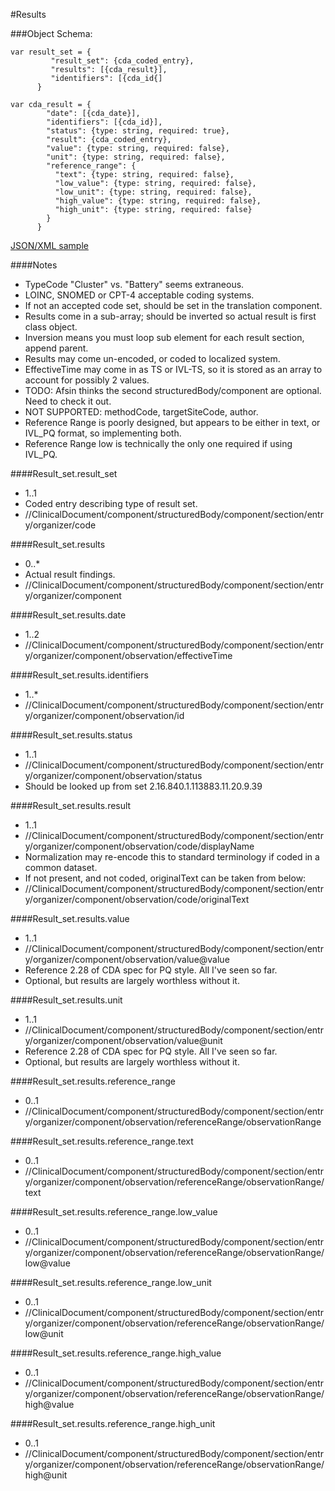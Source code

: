 #Results

###Object Schema:
```
var result_set = {
         "result_set": {cda_coded_entry},
         "results": [{cda_result}],
         "identifiers": [{cda_id{]
      }

var cda_result = {
        "date": [{cda_date}],
        "identifiers": [{cda_id}],
        "status": {type: string, required: true},
        "result": {cda_coded_entry},
        "value": {type: string, required: false},
        "unit": {type: string, required: false},
        "reference_range": {
          "text": {type: string, required: false},
          "low_value": {type: string, required: false},
          "low_unit": {type: string, required: false},
          "high_value": {type: string, required: false},
          "high_unit": {type: string, required: false}
        }
      }
```

[JSON/XML sample](samples/results.md)


####Notes
- TypeCode "Cluster" vs. "Battery" seems extraneous.
- LOINC, SNOMED or CPT-4 acceptable coding systems.
- If not an accepted code set, should be set in the translation component.
- Results come in a sub-array; should be inverted so actual result is first class object.
- Inversion means you must loop sub element for each result section, append parent.
- Results may come un-encoded, or coded to localized system.
- EffectiveTime may come in as TS or IVL-TS, so it is stored as an array to account for possibly 2 values.
- TODO:  Afsin thinks the second structuredBody/component are optional.  Need to check it out.
- NOT SUPPORTED:  methodCode, targetSiteCode, author.
- Reference Range is poorly designed, but appears to be either in text, or IVL_PQ format, so implementing both.
- Reference Range low is technically the only one required if using IVL_PQ.

####Result_set.result_set
- 1..1
- Coded entry describing type of result set.
- //ClinicalDocument/component/structuredBody/component/section/entry/organizer/code

####Result_set.results
- 0..*
- Actual result findings.
- //ClinicalDocument/component/structuredBody/component/section/entry/organizer/component

####Result_set.results.date
- 1..2
- //ClinicalDocument/component/structuredBody/component/section/entry/organizer/component/observation/effectiveTime

####Result_set.results.identifiers
- 1..*
- //ClinicalDocument/component/structuredBody/component/section/entry/organizer/component/observation/id

####Result_set.results.status
- 1..1
- //ClinicalDocument/component/structuredBody/component/section/entry/organizer/component/observation/status
- Should be looked up from set 2.16.840.1.113883.11.20.9.39

####Result_set.results.result
- 1..1
- //ClinicalDocument/component/structuredBody/component/section/entry/organizer/component/observation/code/displayName
- Normalization may re-encode this to standard terminology if coded in a common dataset.
- If not present, and not coded, originalText can be taken from below:
- //ClinicalDocument/component/structuredBody/component/section/entry/organizer/component/observation/code/originalText

####Result_set.results.value
- 1..1
- //ClinicalDocument/component/structuredBody/component/section/entry/organizer/component/observation/value@value
- Reference 2.28 of CDA spec for PQ style.  All I've seen so far.
- Optional, but results are largely worthless without it.

####Result_set.results.unit
- 1..1
- //ClinicalDocument/component/structuredBody/component/section/entry/organizer/component/observation/value@unit
- Reference 2.28 of CDA spec for PQ style.  All I've seen so far.
- Optional, but results are largely worthless without it.

####Result_set.results.reference_range
- 0..1
- //ClinicalDocument/component/structuredBody/component/section/entry/organizer/component/observation/referenceRange/observationRange

####Result_set.results.reference_range.text
- 0..1
- //ClinicalDocument/component/structuredBody/component/section/entry/organizer/component/observation/referenceRange/observationRange/text

####Result_set.results.reference_range.low_value
- 0..1
- //ClinicalDocument/component/structuredBody/component/section/entry/organizer/component/observation/referenceRange/observationRange/low@value

####Result_set.results.reference_range.low_unit
- 0..1
- //ClinicalDocument/component/structuredBody/component/section/entry/organizer/component/observation/referenceRange/observationRange/low@unit

####Result_set.results.reference_range.high_value
- 0..1
- //ClinicalDocument/component/structuredBody/component/section/entry/organizer/component/observation/referenceRange/observationRange/high@value

####Result_set.results.reference_range.high_unit
- 0..1
- //ClinicalDocument/component/structuredBody/component/section/entry/organizer/component/observation/referenceRange/observationRange/high@unit
